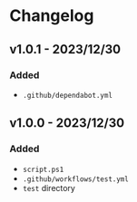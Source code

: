 # Changelog

## v1.0.1 - 2023/12/30

### Added

- `.github/dependabot.yml`

## v1.0.0 - 2023/12/30

### Added

- `script.ps1`
- `.github/workflows/test.yml`
- `test` directory
